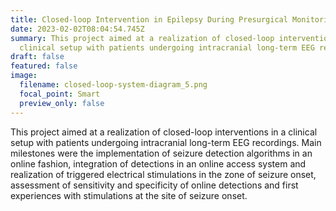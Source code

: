 ```yaml
---
title: Closed-loop Intervention in Epilepsy During Presurgical Monitoring 2
date: 2023-02-02T08:04:54.745Z
summary: This project aimed at a realization of closed-loop interventions in a
  clinical setup with patients undergoing intracranial long-term EEG recordings.
draft: false
featured: false
image:
  filename: closed-loop-system-diagram_5.png
  focal_point: Smart
  preview_only: false
---
```

This project aimed at a realization of closed-loop interventions in a clinical setup with patients undergoing intracranial long-term EEG recordings. Main milestones were the implementation of seizure detection algorithms in an online fashion, integration of detections in an online access system and realization of triggered electrical stimulations in the zone of seizure onset, assessment of sensitivity and specificity of online detections and first experiences with stimulations at the site of seizure onset.